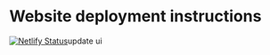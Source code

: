 # Website deployment instructions
[![Netlify Status](https://api.netlify.com/api/v1/badges/b498fd04-120f-47e0-8971-0f076976e08d/deploy-status)](https://app.netlify.com/projects/damp-smart-drinkware/deploys)update ui